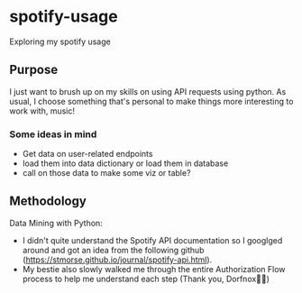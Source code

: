 # spotify-usage
Exploring my spotify usage

## Purpose
I just want to brush up on my skills on using API requests using python. As usual, I choose something that's personal to make things more interesting to work with, music!

### Some ideas in mind
- Get data on user-related endpoints
- load them into data dictionary or load them in database
- call on those data to make some viz or table? 

## Methodology
Data Mining with Python: 
- I didn't quite understand the Spotify API documentation so I googlged around and got an idea from the following github (https://stmorse.github.io/journal/spotify-api.html). 
- My bestie also slowly walked me through the entire Authorization Flow process to help me understand each step (Thank you, Dorfnox🙏🏻)
